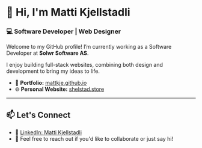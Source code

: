 # 👋 Hi, I'm Matti Kjellstadli  
### 💻 Software Developer | Web Designer

Welcome to my GitHub profile! I’m currently working as a Software Developer at **Solwr Software AS**. 

I enjoy building full-stack websites, combining both design and development to bring my ideas to life.

- 💼 **Portfolio:** [mattkje.github.io](https://mattkje.github.io)  
- 🌐 **Personal Website:** [shelstad.store](https://shelstad.store/)

---

## 📫 Let's Connect  
- 🔗 [LinkedIn: Matti Kjellstadli](https://www.linkedin.com/in/matti-kjellstadli-39a0a028a/)  
- 💌 Feel free to reach out if you'd like to collaborate or just say hi!
